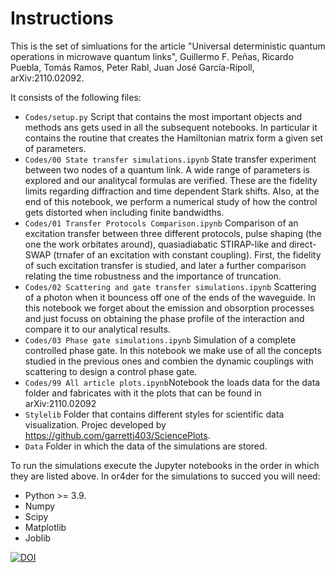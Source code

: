 # Instructions 

This is the set of simluations for the article "Universal deterministic quantum operations in microwave quantum links", Guillermo F. Peñas, Ricardo Puebla, Tomás Ramos, Peter Rabl, Juan José García-Ripoll, arXiv:2110.02092. 

It consists of the following files:
- `Codes/setup.py` Script that contains the most important objects and methods ans gets used in all the subsequent notebooks. In particular it contains the routine that creates the Hamiltonian matrix form a given set of parameters. 
- `Codes/00 State transfer simulations.ipynb` State transfer experiment between two nodes of a quantum link. A wide range of parameters is explored and our analitycal formulas are verified. These are the fidelity limits regarding diffraction and time dependent Stark shifts. Also, at the end of this notebook, we perform a numerical study of how the control gets distorted when including finite bandwidths.
- `Codes/01 Transfer Protocols Comparison.ipynb` Comparison of an excitation transfer between three different protocols, pulse shaping (the one the work orbitates around), quasiadiabatic STIRAP-like and direct-SWAP (trnafer of an excitation with constant coupling). First, the fidelity of such excitation transfer is studied, and later a further comparison relating the time robustness and the importance of truncation. 
- `Codes/02 Scattering and gate transfer simulations.ipynb` Scattering of a photon when it bouncess off one of the ends of the waveguide. In this notebook we forget about the emission and obsorption processes and just focuss on obtaining the phase profile of the interaction and compare it to our analytical results.
- `Codes/03 Phase gate simulations.ipynb` Simulation of a complete controlled phase gate. In this notebook we make use of all the concepts studied in the previous ones and combien the dynamic couplings with scattering to design a control phase gate.
- `Codes/99 All article plots.ipynb`Notebook the loads data for the data folder and fabricates with it the plots that can be found in arXiv:2110.02092
- `Stylelib` Folder that contains different styles for scientific data visualization. Projec developed by https://github.com/garrettj403/SciencePlots.
- `Data` Folder in which the data of the simulations are stored.

To run the simulations execute the Jupyter notebooks in the order in which they are listed above. In or4der for the simulations to succed you will need:
- Python >= 3.9.
- Numpy 
- Scipy 
- Matplotlib 
- Joblib

[![DOI](https://zenodo.org/badge/451439295.svg)](https://zenodo.org/badge/latestdoi/451439295)
